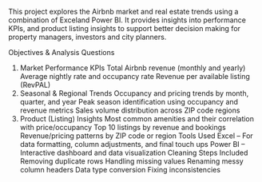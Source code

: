 This project explores the Airbnb market and real estate trends using a combination of Exceland Power BI. It provides insights into performance KPIs,  and product listing insights to support better decision making for property managers, investors and city planners.

Objectives & Analysis Questions
1. Market Performance KPIs
Total Airbnb revenue (monthly and yearly)
Average nightly rate and occupancy rate
Revenue per available listing (RevPAL)
2. Seasonal & Regional Trends
Occupancy and pricing trends by month, quarter, and year
Peak season identification using occupancy and revenue metrics
Sales volume distribution across ZIP code regions
3. Product (Listing) Insights
Most common amenities and their correlation with price/occupancy
Top 10 listings by revenue and bookings
Revenue/pricing patterns by ZIP code or region
Tools Used
Excel – For data formatting, column adjustments, and final touch ups
Power BI – Interactive dashboard and data visualization
Cleaning Steps Included
Removing duplicate rows
Handling missing values
Renaming messy column headers
Data type conversion
Fixing inconsistencies
